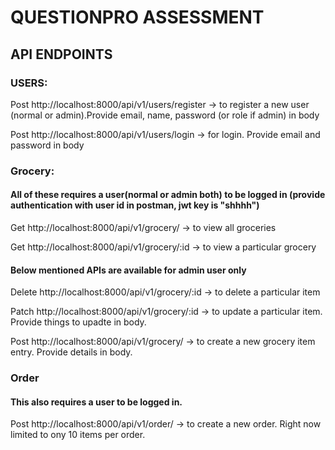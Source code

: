 # QUESTIONPRO ASSESSMENT

## API ENDPOINTS

### USERS:

Post http://localhost:8000/api/v1/users/register -> to register a new user (normal or admin).Provide email, name, password (or role if admin) in body

Post http://localhost:8000/api/v1/users/login -> for login. Provide email and password in body

### Grocery:

#### All of these requires a user(normal or admin both) to be logged in (provide authentication with user id in postman, jwt key is "shhhh")

Get http://localhost:8000/api/v1/grocery/ -> to view all groceries

Get http://localhost:8000/api/v1/grocery/:id -> to view a particular grocery

#### Below mentioned APIs are available for admin user only

Delete http://localhost:8000/api/v1/grocery/:id -> to delete a particular item

Patch http://localhost:8000/api/v1/grocery/:id -> to update a particular item. Provide things to upadte in body.

Post http://localhost:8000/api/v1/grocery/ -> to create a new grocery item entry. Provide details in body.

### Order

#### This also requires a user to be logged in.

Post http://localhost:8000/api/v1/order/ -> to create a new order. Right now limited to ony 10 items per order.
